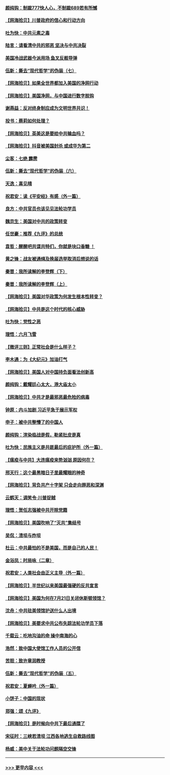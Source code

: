 #### [颜纯钩：制裁777快人心，不制裁689若有所憾](../pages/nsc993/n12316912.md?t=08091551) 
#### [【网海拾贝】川普政府的信心和行动方向](../pages/nsc993/n12316673.md?t=08091551) 
#### [吐为快：中共元素之毒](../pages/nsc993/n12316547.md?t=08091551) 
#### [陆言：请看清中共的邪恶 坚决与中共决裂](../pages/nsc993/n12315784.md?t=08091551) 
#### [美国冷战武器今派用场 鱼叉反舰导弹](../pages/nsc993/n12316258.md?t=08091551) 
#### [伍新：撕去“现代哲学”的伪装（七）](../pages/nsc993/n12315846.md?t=08091551) 
#### [【网海拾贝】如果全世界都加入美国的净网行动](../pages/nsc993/n12315588.md?t=08091551) 
#### [【网海拾贝】美国净网，与中国进行数字脱钩](../pages/nsc993/n12312813.md?t=08091551) 
#### [谢燕益：反对终身制应成为文明世界共识！](../pages/nsc993/n12310465.md?t=08091551) 
#### [投书：蔡莉如何处理？](../pages/nsc993/n12310224.md?t=08091551) 
#### [【网海拾贝】英美这是要给中共输血吗？](../pages/nsc993/n12307646.md?t=08091551) 
#### [【网海拾贝】抖音被美国封杀 或成华为第二](../pages/nsc993/n12305277.md?t=08091551) 
#### [尘客：七绝 霹雳](../pages/nsc993/n12304053.md?t=08091551) 
#### [伍新：撕去“现代哲学”的伪装（六）](../pages/nsc993/n12303243.md?t=08091551) 
#### [天逸：喜见晴](../pages/nsc993/n12303226.md?t=08091551) 
#### [祝君安：读《平安经》有感（外一篇）](../pages/nsc993/n12303170.md?t=08091551) 
#### [良方：中共官员也该见见法轮功学员](../pages/nsc993/n12302985.md?t=08091551) 
#### [魏京生：美国对中共的政策转变](../pages/nsc993/n12302929.md?t=08091551) 
#### [任世豪：推荐《九评》的总统](../pages/nsc993/n12302838.md?t=08091551) 
#### [袁哲：醒醒吧共谍共特们，你就是块口香糖 ！](../pages/nsc993/n12302678.md?t=08091551) 
#### [黄之锋：战友被通缉及换届选举取消后想说的话](../pages/nsc993/n12302681.md?t=08091551) 
#### [秦晋：我所读解的李登辉（下）](../pages/nsc993/n12302171.md?t=08091551) 
#### [秦晋：我所读解的李登辉（上）](../pages/nsc993/n12301979.md?t=08091551) 
#### [【网海拾贝】美国对华政策为何发生根本性转变？](../pages/nsc993/n12302091.md?t=08091551) 
#### [【网海拾贝】中共是这个时代的核心威胁](../pages/nsc993/n12300541.md?t=08091551) 
#### [吐为快：党性之恶](../pages/nsc993/n12300263.md?t=08091551) 
#### [理悟：六月飞雪](../pages/nsc993/n12300243.md?t=08091551) 
#### [【微评三则】正常社会是什么样子？](../pages/nsc993/n12300228.md?t=08091551) 
#### [李木通：为《大纪元》加油打气](../pages/nsc993/n12280363.md?t=08091551) 
#### [【网海拾贝】美国人对中国持负面看法创新高](../pages/nsc993/n12298720.md?t=08091551) 
#### [颜纯钩：戴耀廷心太大，港大庙太小](../pages/nsc993/n12297682.md?t=08091551) 
#### [【网海拾贝】中共才是最邪恶最危险的病毒](../pages/nsc993/n12296470.md?t=08091551) 
#### [钟原：内斗加剧 习近平急于展示军权](../pages/nsc993/n12292544.md?t=08091551) 
#### [申子：被中共整懵了的中国人](../pages/nsc993/n12291389.md?t=08091551) 
#### [颜纯钩：渲染临战是假，勒紧肚皮是真](../pages/nsc993/n12290945.md?t=08091551) 
#### [吐为快：民族主义是共匪最后的庇护所（外一篇）](../pages/nsc993/n12290887.md?t=08091551) 
#### [【瘟疫与中共】大连瘟疫来势汹汹 原因何在？](../pages/nsc993/n12287474.md?t=08091551) 
#### [邢天行：这个最黑暗日子里最耀眼的神奇](../pages/nsc993/n12289882.md?t=08091551) 
#### [【网海拾贝】背负共产十字架 只会走向罪恶和深渊](../pages/nsc993/n12288290.md?t=08091551) 
#### [云鹤天：调笑令·川普捉贼](../pages/nsc993/n12285672.md?t=08091551) 
#### [理悟：贺任志强被中共开除党籍](../pages/nsc993/n12285597.md?t=08091551) 
#### [【网海拾贝】美国吹响了“灭共”集结号](../pages/nsc993/n12284522.md?t=08091551) 
#### [吴侃：溃坝与炸坝](../pages/nsc993/n12283593.md?t=08091551) 
#### [杜云：中共最怕的不是美国，而是自己的人民！](../pages/nsc993/n12282935.md?t=08091551) 
#### [金浴凤：时局咏（二章）](../pages/nsc993/n12282923.md?t=08091551) 
#### [祝君安：人类社会由正义主导（外一篇）](../pages/nsc993/n12282809.md?t=08091551) 
#### [【网海拾贝】半世纪以来美国最强硬的反共宣言](../pages/nsc993/n12282656.md?t=08091551) 
#### [【网海拾贝】美国为何在7月21日关闭休斯顿领馆？](../pages/nsc993/n12279731.md?t=08091551) 
#### [沈舟：中共驻美领馆护送什么人出境](../pages/nsc993/n12278949.md?t=08091551) 
#### [【网海拾贝】美要求中共公布失踪法轮功学员下落](../pages/nsc993/n12277656.md?t=08091551) 
#### [千载云：吃地沟油的命 操中南海的心](../pages/nsc993/n12277533.md?t=08091551) 
#### [浩然：致中国大使馆工作人员的公开信](../pages/nsc993/n12277436.md?t=08091551) 
#### [苦胆：致许章润教授](../pages/nsc993/n12274876.md?t=08091551) 
#### [伍新：撕去“现代哲学”的伪装（五）](../pages/nsc993/n12274833.md?t=08091551) 
#### [祝君安：夏蝉吟（外一篇）](../pages/nsc993/n12274794.md?t=08091551) 
#### [小饼子：中国的现状](../pages/nsc993/n12274774.md?t=08091551) 
#### [郑强：颂《九评》](../pages/nsc993/n12274570.md?t=08091551) 
#### [【网海拾贝】是时候向中共下最后通牒了](../pages/nsc993/n12274156.md?t=08091551) 
#### [宋征时：三峡若溃坝 江西各地逃生自救路线图](../pages/nsc993/n12274031.md?t=08091551) 
#### [杨威：美中关于法轮功问题隔空交锋](../pages/nsc993/n12273317.md?t=08091551) 

----
#### [ >>> 更早内容 <<< ](../indexes/nsc993-earlier.md)
